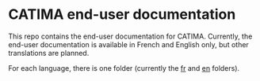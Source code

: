 # CATIMA end-user documentation

This repo contains the end-user documentation for CATIMA. Currently, the end-user documentation is available in French and English only, but other translations are planned.

For each language, there is one folder (currently the [fr](fr) and [en](en) folders).

